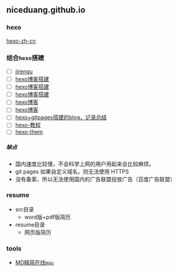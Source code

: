 ## niceduang.github.io

### hexo
[hexo-zh-cn](https://hexo.io/zh-cn/docs/)

### 结合`hexo`搭建
- [ ] [jirengu](http://blog.jirengu.com/?cat=10)
- [ ] [hexo博客搭建](https://hexo.io/zh-cn/docs/deployment.html)
- [ ] [hexo博客搭建](https://github.com/xgfe/xgfe.github.io)
- [ ] [hexo博客搭建](https://github.com/bailinlin/bailinlin.github.io)
- [ ] [hexo博客](https://github.com/OBKoro1/OBKoro1.github.io)
- [ ] [hexo博客](https://juejin.im/post/5abcd2286fb9a028d66440ba?utm_source=gold_browser_extension)
- [ ] [hexo+gitpages搭建的blog，记录总结](https://github.com/OBKoro1/OBKoro1.github.io)
- [ ] [hexo-教程](https://blog.lihongxun.com/2017/11/24/hexo-codingnet/)
- [ ] [hexo-them](http://notes.iissnan.com)

##### 缺点
- 国内速度比较慢，不会科学上网的用户用起来会比较麻烦。
- git pages 如果自定义域名，则无法使用 HTTPS
- 没有备案，所以无法使用国内的广告联盟投放广告（百度广告联盟）

### resume

- src目录
    - word版+pdf版简历
- resume目录
    - 网页版简历
### tools
- [MD精简在线`mou`](http://mahua.jser.me)
